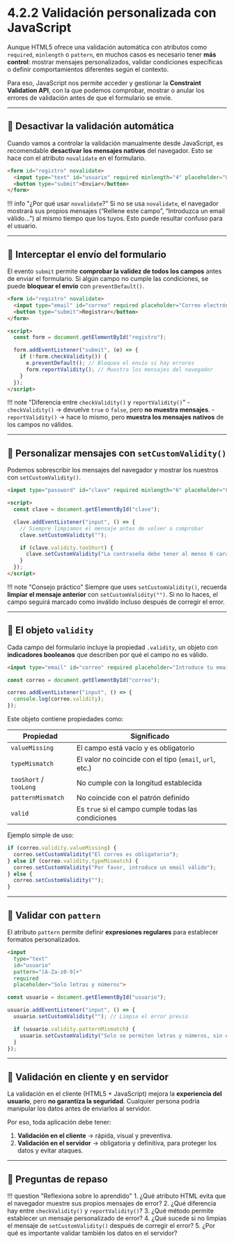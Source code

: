 # 4.2.2 Validación personalizada con JavaScript

Aunque HTML5 ofrece una validación automática con atributos como `required`, `minlength` o `pattern`, en muchos casos es necesario tener **más control**: mostrar mensajes personalizados, validar condiciones específicas o definir comportamientos diferentes según el contexto.

Para eso, JavaScript nos permite acceder y gestionar la **Constraint Validation API**, con la que podemos comprobar, mostrar o anular los errores de validación antes de que el formulario se envíe.

---

## 📌 Desactivar la validación automática

Cuando vamos a controlar la validación manualmente desde JavaScript, es recomendable **desactivar los mensajes nativos** del navegador.
Esto se hace con el atributo `novalidate` en el formulario.

```html
<form id="registro" novalidate>
  <input type="text" id="usuario" required minlength="4" placeholder="Usuario">
  <button type="submit">Enviar</button>
</form>
```

!!! info "¿Por qué usar `novalidate`?"
    Si no se usa `novalidate`, el navegador mostrará sus propios mensajes (“Rellene este campo”, “Introduzca un email válido…”) al mismo tiempo que los tuyos.
    Esto puede resultar confuso para el usuario.

---

## 📌 Interceptar el envío del formulario

El evento `submit` permite **comprobar la validez de todos los campos** antes de enviar el formulario.
Si algún campo no cumple las condiciones, se puede **bloquear el envío** con `preventDefault()`.

```html
<form id="registro" novalidate>
  <input type="email" id="correo" required placeholder="Correo electrónico">
  <button type="submit">Registrar</button>
</form>

<script>
  const form = document.getElementById("registro");

  form.addEventListener("submit", (e) => {
    if (!form.checkValidity()) {
      e.preventDefault(); // Bloquea el envío si hay errores
      form.reportValidity(); // Muestra los mensajes del navegador
    }
  });
</script>
```

!!! note "Diferencia entre `checkValidity()` y `reportValidity()`"
    - `checkValidity()` → devuelve `true` o `false`, pero **no muestra mensajes**.
    - `reportValidity()` → hace lo mismo, pero **muestra los mensajes nativos** de los campos no válidos.

---

## 📌 Personalizar mensajes con `setCustomValidity()`

Podemos sobrescribir los mensajes del navegador y mostrar los nuestros con `setCustomValidity()`.

```html
<input type="password" id="clave" required minlength="6" placeholder="Contraseña">

<script>
  const clave = document.getElementById("clave");

  clave.addEventListener("input", () => {
    // Siempre limpiamos el mensaje antes de volver a comprobar
    clave.setCustomValidity("");

    if (clave.validity.tooShort) {
      clave.setCustomValidity("La contraseña debe tener al menos 6 caracteres");
    }
  });
</script>
```

!!! note "Consejo práctico"
    Siempre que uses `setCustomValidity()`, recuerda **limpiar el mensaje anterior** con `setCustomValidity("")`.
    Si no lo haces, el campo seguirá marcado como inválido incluso después de corregir el error.

---

## 📌 El objeto `validity`

Cada campo del formulario incluye la propiedad `.validity`, un objeto con **indicadores booleanos** que describen por qué el campo no es válido.

```html
<input type="email" id="correo" required placeholder="Introduce tu email">
```

```js
const correo = document.getElementById("correo");

correo.addEventListener("input", () => {
  console.log(correo.validity);
});
```

Este objeto contiene propiedades como:

| Propiedad              | Significado                                             |
| ---------------------- | ------------------------------------------------------- |
| `valueMissing`         | El campo está vacío y es obligatorio                    |
| `typeMismatch`         | El valor no coincide con el tipo (`email`, `url`, etc.) |
| `tooShort` / `tooLong` | No cumple con la longitud establecida                   |
| `patternMismatch`      | No coincide con el patrón definido                      |
| `valid`                | Es `true` si el campo cumple todas las condiciones      |

Ejemplo simple de uso:

```js
if (correo.validity.valueMissing) {
  correo.setCustomValidity("El correo es obligatorio");
} else if (correo.validity.typeMismatch) {
  correo.setCustomValidity("Por favor, introduce un email válido");
} else {
  correo.setCustomValidity("");
}
```

---

## 📌 Validar con `pattern`

El atributo `pattern` permite definir **expresiones regulares** para establecer formatos personalizados.

```html
<input 
  type="text" 
  id="usuario" 
  pattern="[A-Za-z0-9]+" 
  required 
  placeholder="Solo letras y números">
```

```js
const usuario = document.getElementById("usuario");

usuario.addEventListener("input", () => {
  usuario.setCustomValidity(""); // Limpia el error previo

  if (usuario.validity.patternMismatch) {
    usuario.setCustomValidity("Solo se permiten letras y números, sin espacios");
  }
});
```

---

## 📌 Validación en cliente y en servidor

La validación en el cliente (HTML5 + JavaScript) mejora la **experiencia del usuario**, pero **no garantiza la seguridad**.
Cualquier persona podría manipular los datos antes de enviarlos al servidor.


Por eso, toda aplicación debe tener:

  1. **Validación en el cliente** → rápida, visual y preventiva.  
  2. **Validación en el servidor** → obligatoria y definitiva, para proteger los datos y evitar ataques.


---

## 📝 Preguntas de repaso

!!! question "Reflexiona sobre lo aprendido"
    1. ¿Qué atributo HTML evita que el navegador muestre sus propios mensajes de error?
    2. ¿Qué diferencia hay entre `checkValidity()` y `reportValidity()`?
    3. ¿Qué método permite establecer un mensaje personalizado de error?
    4. ¿Qué sucede si no limpias el mensaje de `setCustomValidity()` después de corregir el error?
    5. ¿Por qué es importante validar también los datos en el servidor?
